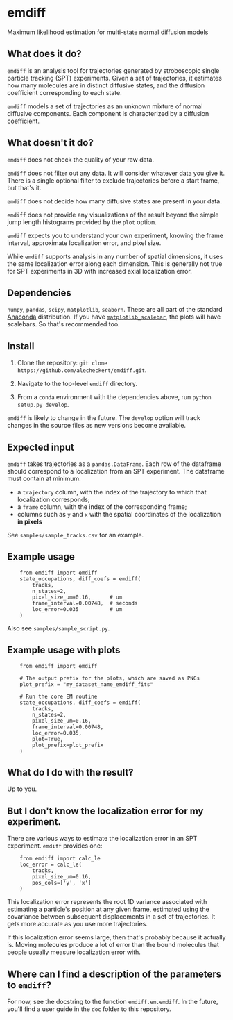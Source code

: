 # emdiff
Maximum likelihood estimation for multi-state normal diffusion models

## What does it do?

`emdiff` is an analysis tool for trajectories generated by 
stroboscopic single particle tracking (SPT) experiments. Given
a set of trajectories, it estimates how many molecules are in 
distinct diffusive states, and the diffusion coefficient corresponding
to each state.

`emdiff` models a set of trajectories as an unknown mixture of 
normal diffusive components. Each component is characterized by 
a diffusion coefficient.

## What doesn't it do?

`emdiff` does not check the quality of your raw data.

`emdiff` does not filter out any data. It will consider whatever
data you give it. There is a single optional filter to exclude
trajectories before a start frame, but that's it.

`emdiff` does not decide how many diffusive states are present
in your data.

`emdiff` does not provide any visualizations of the result beyond
the simple jump length histograms provided by the `plot` option.

`emdiff` expects you to understand your own experiment, knowing
the frame interval, approximate localization error, and pixel size.

While `emdiff` supports analysis in any number of spatial dimensions,
it uses the same localization error along each dimension. This is 
generally not true for SPT experiments in 3D with increased axial 
localization error.

## Dependencies

`numpy`, `pandas`, `scipy`, `matplotlib`, `seaborn`. These are all
part of the standard [Anaconda](https://www.anaconda.com/products/individual) distribution. If you have 
[`matplotlib_scalebar`](https://pypi.org/project/matplotlib-scalebar/), 
the plots will have scalebars. So that's recommended too.

## Install

1. Clone the repository: `git clone https://github.com/alecheckert/emdiff.git`. 

2. Navigate to the top-level `emdiff` directory.

3. From a `conda` environment with the dependencies above, run `python setup.py develop`. 

`emdiff` is likely to change in the future. The `develop` option 
will track changes in the source files as new versions become available.

## Expected input

`emdiff` takes trajectories as a `pandas.DataFrame`. Each row of 
the dataframe should correspond to a localization from an SPT
experiment. The dataframe must contain at minimum:

 - a `trajectory` column, with the index of the trajectory to which that localization corresponds;
 - a `frame` column, with the index of the corresponding frame;
 - columns such as `y` and `x` with the spatial coordinates of the localization **in pixels**

See `samples/sample_tracks.csv` for an example.

## Example usage
```
    from emdiff import emdiff
    state_occupations, diff_coefs = emdiff(
        tracks,
        n_states=2,
        pixel_size_um=0.16,      # um
        frame_interval=0.00748,  # seconds
        loc_error=0.035          # um
    )
```

Also see `samples/sample_script.py`. 

## Example usage with plots
```
    from emdiff import emdiff

    # The output prefix for the plots, which are saved as PNGs
    plot_prefix = "my_dataset_name_emdiff_fits"

    # Run the core EM routine
    state_occupations, diff_coefs = emdiff(
        tracks,
        n_states=2,
        pixel_size_um=0.16,
        frame_interval=0.00748,
        loc_error=0.035,
        plot=True,
        plot_prefix=plot_prefix
    )
```

## What do I do with the result?

Up to you.

## But I don't know the localization error for my experiment.

There are various ways to estimate the localization
error in an SPT experiment. `emdiff` provides one:
```
    from emdiff import calc_le
    loc_error = calc_le(
        tracks, 
        pixel_size_um=0.16,
        pos_cols=['y', 'x']
    )
```

This localization error represents the root 1D variance associated 
with estimating a particle's position at any given frame,
estimated using the covariance between subsequent displacements in 
a set of trajectories. It gets more accurate as you use more 
trajectories.

If this localization error seems large, then that's probably 
because it actually is. Moving molecules produce a lot of error
than the bound molecules that people usually measure localization
error with.

## Where can I find a description of the parameters to `emdiff`?

For now, see the docstring to the function `emdiff.em.emdiff`. 
In the future, you'll find a user guide in the `doc` folder to 
this repository.


